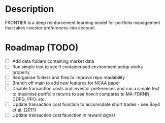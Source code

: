 # Description
FRONTIER is a deep reinforcement learning model for portfolio management that takes investor preferences into account.

# Roadmap (TODO)
- [ ] Add data folders containing market data
- [ ] Run simple test to see if containerised environment setup works properly
- [ ] Reorganise folders and files to improve repo readability
- [ ] Branch off main to add new features for NCAA paper
- [ ] Disable transaction costs and investor preferences and run a simple test to maximise portfolio returns to see how it compares to MA-FDRNN, DDPG, PPO, etc.
- [ ] Update transaction cost function to accomodate short trades - see Boyd et al. (2017)
- [ ] Update transaction cost faunction in reward signal